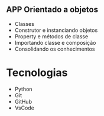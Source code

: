 ## APP Orientado a objetos

* Classes
* Construtor e instanciando objetos
* Property e métodos de classe
* Importando classe e composição
* Consolidando os conhecimentos

# Tecnologias
* Python
* Git
* GitHub
* VsCode